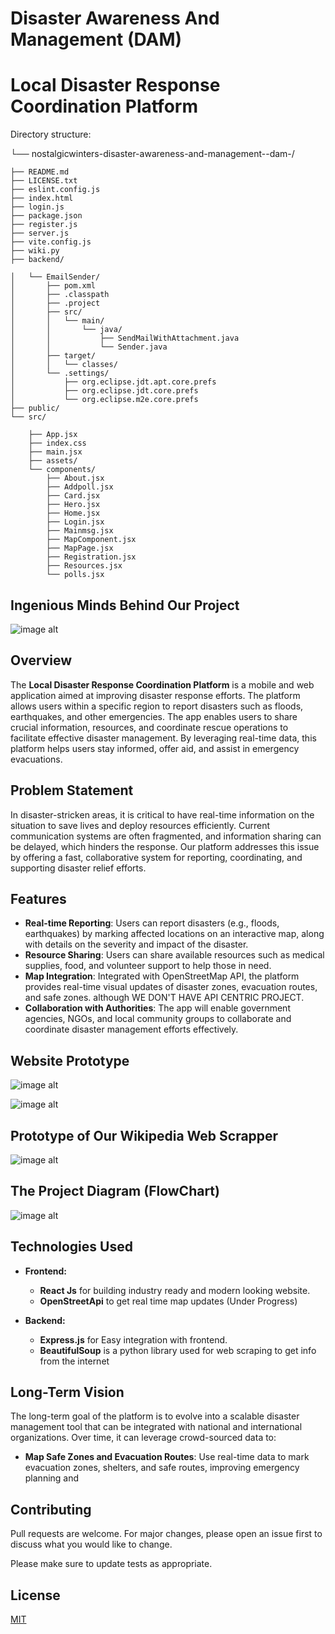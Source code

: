 # Disaster Awareness And Management (DAM)
# Local Disaster Response Coordination Platform

Directory structure:

└── nostalgicwinters-disaster-awareness-and-management--dam-/

    ├── README.md
    ├── LICENSE.txt
    ├── eslint.config.js
    ├── index.html
    ├── login.js
    ├── package.json
    ├── register.js
    ├── server.js
    ├── vite.config.js
    ├── wiki.py
    ├── backend/
    
    │   └── EmailSender/
    │       ├── pom.xml
    │       ├── .classpath
    │       ├── .project
    │       ├── src/
    │       │   └── main/
    │       │       └── java/
    │       │           ├── SendMailWithAttachment.java
    │       │           └── Sender.java
    │       ├── target/
    │       │   └── classes/
    │       └── .settings/
    │           ├── org.eclipse.jdt.apt.core.prefs
    │           ├── org.eclipse.jdt.core.prefs
    │           └── org.eclipse.m2e.core.prefs
    ├── public/
    └── src/
    
        ├── App.jsx
        ├── index.css
        ├── main.jsx
        ├── assets/
        └── components/
            ├── About.jsx
            ├── Addpoll.jsx
            ├── Card.jsx
            ├── Hero.jsx
            ├── Home.jsx
            ├── Login.jsx
            ├── Mainmsg.jsx
            ├── MapComponent.jsx
            ├── MapPage.jsx
            ├── Registration.jsx
            ├── Resources.jsx
            └── polls.jsx


## Ingenious Minds Behind Our Project
![image alt](https://github.com/NostalgicWinters/Disaster-Awareness-and-Management--DAM-/blob/main/Meet-Our-Team.png?raw=true)

## Overview

The **Local Disaster Response Coordination Platform** is a mobile and web application aimed at improving disaster response efforts. The platform allows users within a specific region to report disasters such as floods, earthquakes, and other emergencies. The app enables users to share crucial information, resources, and coordinate rescue operations to facilitate effective disaster management. By leveraging real-time data, this platform helps users stay informed, offer aid, and assist in emergency evacuations.

## Problem Statement

In disaster-stricken areas, it is critical to have real-time information on the situation to save lives and deploy resources efficiently. Current communication systems are often fragmented, and information sharing can be delayed, which hinders the response. Our platform addresses this issue by offering a fast, collaborative system for reporting, coordinating, and supporting disaster relief efforts.

## Features

- **Real-time Reporting**: Users can report disasters (e.g., floods, earthquakes) by marking affected locations on an interactive map, along with details on the severity and impact of the disaster.
- **Resource Sharing**: Users can share available resources such as medical supplies, food, and volunteer support to help those in need.
- **Map Integration**: Integrated with OpenStreetMap API, the platform provides real-time visual updates of disaster zones, evacuation routes, and safe zones.
  although WE DON'T HAVE API CENTRIC PROJECT.
- **Collaboration with Authorities**: The app will enable government agencies, NGOs, and local community groups to collaborate and coordinate disaster management efforts effectively.

## Website Prototype
![image alt](https://github.com/NostalgicWinters/Disaster-Awareness-and-Management--DAM-/blob/main/website%20prototype%20.png?raw=true)

![image alt](https://github.com/NostalgicWinters/Disaster-Awareness-and-Management--DAM-/blob/main/website%20prototype2.png?raw=true)

## Prototype of Our Wikipedia Web Scrapper
![image alt](https://github.com/NostalgicWinters/Disaster-Awareness-and-Management--DAM-/blob/main/WikiScrapper.png)

## The Project Diagram (FlowChart)

![image alt](https://github.com/NostalgicWinters/Disaster-Awareness-and-Management--DAM-/blob/main/TheProjectDiagram(FlowChart).png?raw=true)

## Technologies Used

- **Frontend:**
  - **React Js** for building industry ready and modern looking website.
  - **OpenStreetApi** to get real time map updates (Under Progress)
 
- **Backend:**
  - **Express.js** for Easy integration with frontend.
  - **BeautifulSoup** is a python library used for web scraping to get info from the internet


  
## Long-Term Vision

The long-term goal of the platform is to evolve into a scalable disaster management tool that can be integrated with national and international organizations. Over time, it can leverage crowd-sourced data to:

- **Map Safe Zones and Evacuation Routes**: Use real-time data to mark evacuation zones, shelters, and safe routes, improving emergency planning and

  



## Contributing

Pull requests are welcome. For major changes, please open an issue first
to discuss what you would like to change.

Please make sure to update tests as appropriate.

## License

[MIT](https://choosealicense.com/licenses/mit/)
